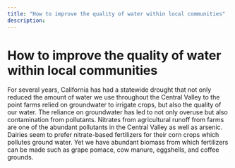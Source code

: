 ```yaml
---
title: "How to improve the quality of water within local communities"
description: ‎
---
```



# How to improve the quality of water within local communities 
For several years, California has had a statewide drought that not only reduced the amount of water we use throughout the Central Valley to the point farms relied on groundwater to irrigate crops, but also the quality of our water. The reliance on groundwater has led to not only overuse but also contamination from pollutants. Nitrates from agricultural runoff from farms are one of the abundant pollutants in the Central Valley as well as arsenic. Dairies seem to prefer nitrate-based fertilizers for their corn crops which pollutes ground water. Yet we have abundant biomass from which fertilizers can be made such as grape pomace, cow manure, eggshells, and coffee grounds.
